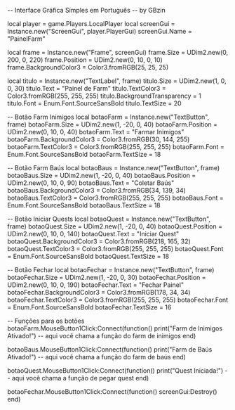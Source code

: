 -- Interface Gráfica Simples em Português
-- by GBzin 


local player = game.Players.LocalPlayer
local screenGui = Instance.new("ScreenGui", player.PlayerGui)
screenGui.Name = "PainelFarm"

local frame = Instance.new("Frame", screenGui)
frame.Size = UDim2.new(0, 200, 0, 220)
frame.Position = UDim2.new(0, 10, 0, 10)
frame.BackgroundColor3 = Color3.fromRGB(25, 25, 25)

local titulo = Instance.new("TextLabel", frame)
titulo.Size = UDim2.new(1, 0, 0, 30)
titulo.Text = "Painel de Farm"
titulo.TextColor3 = Color3.fromRGB(255, 255, 255)
titulo.BackgroundTransparency = 1
titulo.Font = Enum.Font.SourceSansBold
titulo.TextSize = 20

-- Botão Farm Inimigos
local botaoFarm = Instance.new("TextButton", frame)
botaoFarm.Size = UDim2.new(1, -20, 0, 40)
botaoFarm.Position = UDim2.new(0, 10, 0, 40)
botaoFarm.Text = "Farmar Inimigos"
botaoFarm.BackgroundColor3 = Color3.fromRGB(30, 144, 255)
botaoFarm.TextColor3 = Color3.fromRGB(255, 255, 255)
botaoFarm.Font = Enum.Font.SourceSansBold
botaoFarm.TextSize = 18

-- Botão Farm Baús
local botaoBaus = Instance.new("TextButton", frame)
botaoBaus.Size = UDim2.new(1, -20, 0, 40)
botaoBaus.Position = UDim2.new(0, 10, 0, 90)
botaoBaus.Text = "Coletar Baús"
botaoBaus.BackgroundColor3 = Color3.fromRGB(34, 139, 34)
botaoBaus.TextColor3 = Color3.fromRGB(255, 255, 255)
botaoBaus.Font = Enum.Font.SourceSansBold
botaoBaus.TextSize = 18

-- Botão Iniciar Quests
local botaoQuest = Instance.new("TextButton", frame)
botaoQuest.Size = UDim2.new(1, -20, 0, 40)
botaoQuest.Position = UDim2.new(0, 10, 0, 140)
botaoQuest.Text = "Iniciar Quest"
botaoQuest.BackgroundColor3 = Color3.fromRGB(218, 165, 32)
botaoQuest.TextColor3 = Color3.fromRGB(255, 255, 255)
botaoQuest.Font = Enum.Font.SourceSansBold
botaoQuest.TextSize = 18

-- Botão Fechar
local botaoFechar = Instance.new("TextButton", frame)
botaoFechar.Size = UDim2.new(1, -20, 0, 30)
botaoFechar.Position = UDim2.new(0, 10, 0, 190)
botaoFechar.Text = "Fechar Painel"
botaoFechar.BackgroundColor3 = Color3.fromRGB(178, 34, 34)
botaoFechar.TextColor3 = Color3.fromRGB(255, 255, 255)
botaoFechar.Font = Enum.Font.SourceSansBold
botaoFechar.TextSize = 16

-- Funções para os botões
botaoFarm.MouseButton1Click:Connect(function()
    print("Farm de Inimigos Ativado!")
    -- aqui você chama a função do farm de inimigos
end)

botaoBaus.MouseButton1Click:Connect(function()
    print("Farm de Baús Ativado!")
    -- aqui você chama a função do farm de baús
end)

botaoQuest.MouseButton1Click:Connect(function()
    print("Quest Iniciada!")
    -- aqui você chama a função de pegar quest
end)

botaoFechar.MouseButton1Click:Connect(function()
    screenGui:Destroy()
end)
